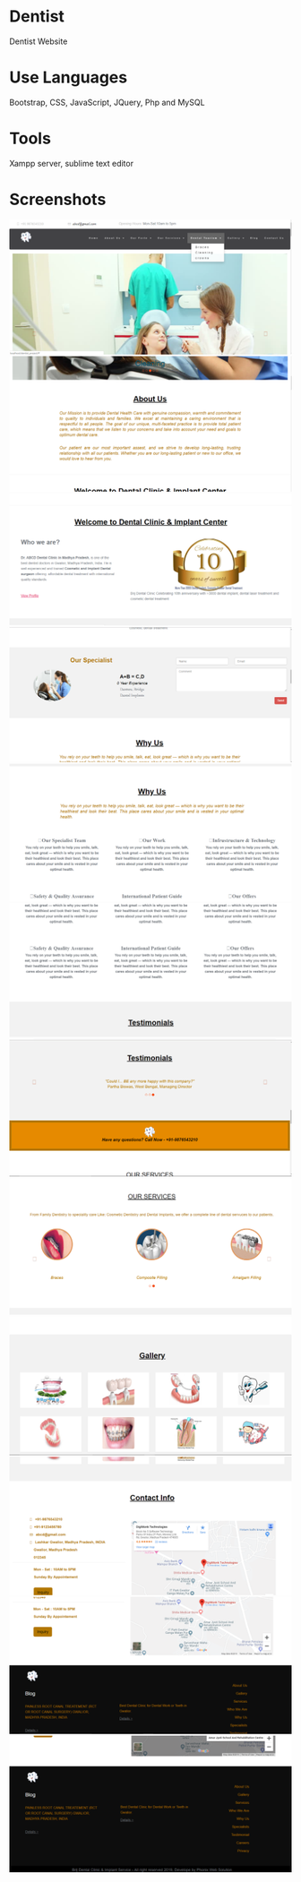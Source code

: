 # Dentist
Dentist Website

# Use Languages
Bootstrap, CSS, JavaScript, JQuery, Php and MySQL

# Tools
Xampp server, sublime text editor

# Screenshots 

![alt text](https://github.com/Bharti-Parmar/Dentist/blob/master/Screenshot%20(67).png)
![alt text](https://github.com/Bharti-Parmar/Dentist/blob/master/Screenshot%20(66).png)
![alt text](https://github.com/Bharti-Parmar/Dentist/blob/master/Screenshot%20(68).png)
![alt text](https://github.com/Bharti-Parmar/Dentist/blob/master/Screenshot%20(69).png)
![alt text](https://github.com/Bharti-Parmar/Dentist/blob/master/Screenshot%20(70).png)
![alt text](https://github.com/Bharti-Parmar/Dentist/blob/master/Screenshot%20(71).png)
![alt text](https://github.com/Bharti-Parmar/Dentist/blob/master/Screenshot%20(72).png)
![alt text](https://github.com/Bharti-Parmar/Dentist/blob/master/Screenshot%20(73).png)
![alt text](https://github.com/Bharti-Parmar/Dentist/blob/master/Screenshot%20(74).png)
![alt text](https://github.com/Bharti-Parmar/Dentist/blob/master/Screenshot%20(75).png)
![alt text](https://github.com/Bharti-Parmar/Dentist/blob/master/Screenshot%20(76).png)
![alt text](https://github.com/Bharti-Parmar/Dentist/blob/master/Screenshot%20(77).png)
